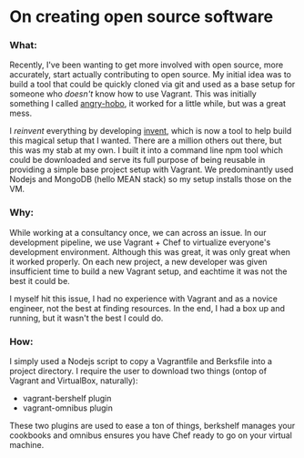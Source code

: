 # On creating open source software

### What:

Recently, I've been wanting to get more involved with open source, more accurately, start actually contributing to open source. My initial idea was to build a tool that could be quickly cloned via git and used as a base setup for someone who _doesn't_ know how to use Vagrant. This was initially something I called [angry-hobo](http://www.github.com/zahid/angry-hobo), it worked for a little while, but was a great mess.

I _reinvent_ everything by developing [invent](http://www.github.com/zahid/invent), which is now a tool to help build this magical setup that I wanted. There are a million others out there, but this was my stab at my own. I built it into a command line npm tool which could be downloaded and serve its full purpose of being reusable in providing a simple base project setup with Vagrant. We predominantly used Nodejs and MongoDB (hello MEAN stack) so my setup installs those on the VM.

### Why:

While working at a consultancy once, we can across an issue. In our development pipeline, we use Vagrant + Chef to virtualize everyone's development environment. Although this was great, it was only great when it worked properly. On each new project, a new developer was given insufficient time to build a new Vagrant setup, and eachtime it was not the best it could be. 

I myself hit this issue, I had no experience with Vagrant and as a novice engineer, not the best at finding resources. In the end, I had a box up and running, but it wasn't the best I could do.


### How:

I simply used a Nodejs script to copy a Vagrantfile and Berksfile into a project directory. I require the user to download two things (ontop of Vagrant and VirtualBox, naturally): 
* vagrant-bershelf plugin
* vagrant-omnibus plugin

These two plugins are used to ease a ton of things, berkshelf manages your cookbooks and omnibus ensures you have Chef ready to go on your virtual machine.

